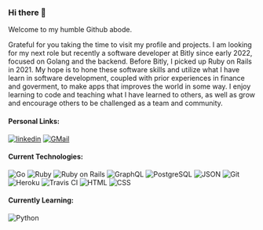 ### Hi there 👋

Welcome to my humble Github abode.

Grateful for you taking the time to visit my profile and projects. I am looking for my next role but recently a software developer at Bitly since early 2022, focused on Golang and the backend. Before Bitly, I picked up Ruby on Rails in 2021. My hope is to hone these software skills and utilize what I have learn in software development, coupled with prior experiences in finance and goverment, to make apps that improves the world in some way. I enjoy learning to code and teaching what I have learned to others, as well as grow and encourage others to be challenged as a team and community.

#### Personal Links:
<section display="inline-block">
 <a href="https://www.linkedin.com/in/markcyen/"><img alt="linkedin" src="https://img.shields.io/badge/LinkedIn-0077B5?style=plastic&logo=linkedin&logoColor=white"/></a>
 <a href="mailto:markcyen@gmail.com"><img alt="GMail" src="https://img.shields.io/badge/Gmail-D14836?style=plastic&logo=gmail&logoColor=white" /></a>
</section>

#### Current Technologies:
 ![Go](https://img.shields.io/badge/Go-%2300ADD8.svg?style=plastic&logo=go&logoColor=white)
 ![Ruby](https://img.shields.io/badge/-Ruby-CC342D?style=plastic&logo=ruby)
 ![Ruby on Rails](https://img.shields.io/badge/-Rails-CC0000?style=plastic&logo=ruby-on-rails)
 ![GraphQL](https://img.shields.io/badge/GraphQl-E10098?style=plastic&logo=graphql&logoColor=white)
 ![PostgreSQL](https://img.shields.io/badge/-PostgreSQL-ffffff?style=plastic&logo=postgresql)
 ![JSON](https://img.shields.io/badge/json-5E5C5C?style=plastic&logo=json&logoColor=white)
 ![Git](https://img.shields.io/badge/-Git-black?style=plastic&logo=git)
 ![Heroku](https://img.shields.io/badge/-Heroku-430098?style=plastic&logo=heroku)
 ![Travis CI](https://img.shields.io/badge/travis_CI-3EAAAF?style=plastic&logo=travisci&logoColor=white)
 ![HTML](https://img.shields.io/badge/-HTML5-E34F26?style=plastic&logo=html5&logoColor=white)
 ![CSS](https://img.shields.io/badge/-CSS3-1572B6?style=plastic&logo=css3)

#### Currently Learning:
 ![Python](https://img.shields.io/badge/Python-3776AB?style=plastic&logo=python&logoColor=white)
<!--  ![JavaScript](https://img.shields.io/badge/JavaScript-323330?style=plastic&logo=javascript&logoColor=F7DF1E) -->

<!--  #### Some of my past project highlights are the following:
 - Drink This ([GitHub Repo](https://github.com/drink-this), [Live App](https://drink-this-frontend.herokuapp.com/)): (10 days) Group project of six backend developers where I worked on the backend with Ruby on Rails, consuming the [CocktailDB API](https://www.thecocktaildb.com/api.php), exposing endpoints to the React/JS frontend (with Tailwind/CSS) and building and debugging python libraries (using `pycall`, `pandas`, `numpy`, and `sklearn`) for the recommenders model to make accurate cocktail recommendations to a user based on the user rating behavior compared to ratings of other similar users
 - Pawty Trainer ([GitHub Repo](https://github.com/Pawty-Trainer), [Live App](https://pawty-trainer.github.io/pawty-trainer/#/)): (14 days) Group project of two frontend and three backend developers where I worked on the backend with Ruby on Rails, using GraphQL as the query language for the frontend to consume; with several endpoints to include the ability to input username, dog(s), and training event(s)
 - Sweater Weather ([GitHub Repo](https://github.com/markcyen/sweater-weather)): (6 days) Solo project, consuming four APIs ([Mapquest Geocoding API](https://developer.mapquest.com/documentation/geocoding-api/), [Open Weather One Call API](https://openweathermap.org/api/one-call-api), [Unsplash Images](https://unsplash.com/developers), and [Open Brewery](https://www.openbrewerydb.org/))and exposing six endpoints, including user registration and login sessions with authentication, using a JSON API serializer gem to expose endpoints
 - Rails Engine ([GitHub Repo](https://github.com/markcyen/rails-engine)): (6 days) Solo project in ReSTful APIs, exposing merchants, items, and aggregating revenue data for a mock e-commerce web application, with 15 endpoints and custom pagination -->

<!-- ![GitHub Stats](https://github-readme-stats.vercel.app/api?username=markcyen&show_icons=true&theme=tokyonight) ![Top Languages](https://github-readme-stats.vercel.app/api/top-langs/?username=markcyen&layout=compact&theme=tokyonight) -->

<!-- <a href="https://github.com/markcyen/github-readme-stats">
  <img align="center" src="https://github-readme-stats.vercel.app/api/pin/?username=markcyen&repo=github-readme-stats" />
</a>
<a href="https://github.com/markcyen/convoychat">
  <img align="center" src="https://github-readme-stats.vercel.app/api/pin/?username=markcyen&repo=convoychat" />
</a> -->

<!-- [![willianrod's wakatime stats](https://github-readme-stats.vercel.app/api/wakatime?username=willianrod)](https://github.com/markcyen/github-readme-stats) -->

<!--
**markcyen/markcyen** is a ✨ _special_ ✨ repository because its `README.md` (this file) appears on your GitHub profile.

Here are some ideas to get you started:

- 🔭 I’m currently working on ...
- 🌱 I’m currently learning ...
- 👯 I’m looking to collaborate on ...
- 🤔 I’m looking for help with ...
- 💬 Ask me about ...
- 📫 How to reach me: ...
- 😄 Pronouns: ...
- ⚡ Fun fact: ...
-->
